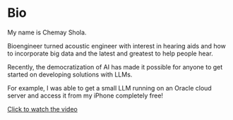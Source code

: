 # Bio

My name is Chemay Shola.

Bioengineer turned acoustic engineer with interest in hearing aids and how to incorporate big data and the latest and greatest to help people hear.

Recently, the democratization of AI has made it possible for anyone to get started on developing solutions with LLMs.

For example, I was able to get a small LLM running on an Oracle cloud server and access it from my iPhone completely free! 

[Click to watch the video](https://github.com/chozillla/chozillla/blob/master/trimmedLLM.mp4)
